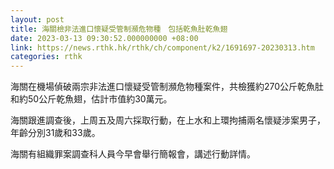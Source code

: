 ```yaml
---
layout: post
title: 海關檢非法進口懷疑受管制瀕危物種　包括乾魚肚乾魚翅
date: 2023-03-13 09:30:52.000000000 +08:00
link: https://news.rthk.hk/rthk/ch/component/k2/1691697-20230313.htm
categories: rthk
---
```


海關在機場偵破兩宗非法進口懷疑受管制瀕危物種案件，共檢獲約270公斤乾魚肚和約50公斤乾魚翅，估計市值約30萬元。

海關跟進調查後，上周五及周六採取行動，在上水和上環拘捕兩名懷疑涉案男子，年齡分別31歲和33歲。

海關有組織罪案調查科人員今早會舉行簡報會，講述行動詳情。
